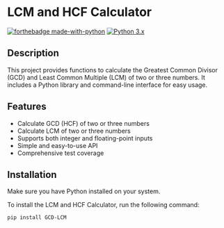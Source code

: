 # LCM and HCF Calculator

[![forthebadge made-with-python](http://ForTheBadge.com/images/badges/made-with-python.svg)](https://www.python.org/)
[![Python 3.x](https://img.shields.io/badge/python-3.x-blue.svg)](https://www.python.org/)

## Description

This project provides functions to calculate the Greatest Common Divisor (GCD) and Least Common Multiple (LCM) of two or three numbers. It includes a Python library and command-line interface for easy usage.

## Features

- Calculate GCD (HCF) of two or three numbers
- Calculate LCM of two or three numbers
- Supports both integer and floating-point inputs
- Simple and easy-to-use API
- Comprehensive test coverage

## Installation

Make sure you have Python installed on your system.

To install the LCM and HCF Calculator, run the following command:

```shell
pip install GCD-LCM
